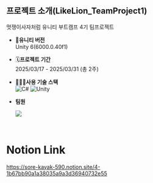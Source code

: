 ## 프로젝트 소개(LikeLion_TeamProject1)
멋쟁이사자처럼 유니티 부트캠프 4기 팀프로젝트

- **🌟유니티 버전**
  <br> Unity 6(6000.0.40f1)
  
- 🗓️**프로젝트 기간**
  <br> 2025/03/17 - 2025/03/31 (총 2주)

- 🧑🏻‍💻**사용 기술 스택**
  <br> ![C#](https://img.shields.io/badge/-C%23-239120?style=flat-square&logo=csharp&logoColor=white)
  ![Unity](https://img.shields.io/badge/-Unity-100000?style=flat-square&logo=unity&logoColor=white)

- **팀원**
  <p>
  <a href="https://github.com/pastarobber/Maze/graphs/contributors">
  <img src="https://contrib.rocks/image?repo=pastarobber/Maze" style="zoom: 100%;"/></a>

</p>
<br>

# Notion Link
https://sore-kayak-590.notion.site/4-1b67bb90a1a38035a9a3d36940732e55
